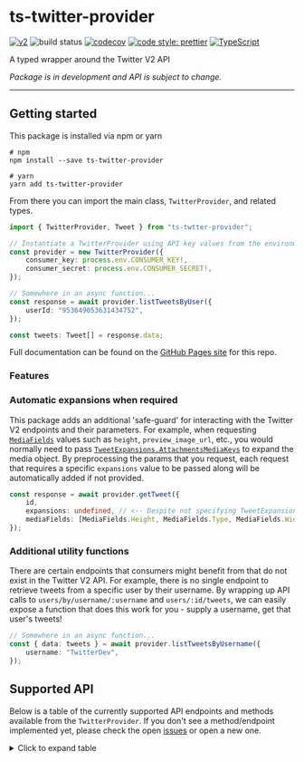 # ts-twitter-provider

[![v2](https://img.shields.io/endpoint?url=https%3A%2F%2Ftwbadges.glitch.me%2Fbadges%2Fv2)](https://developer.twitter.com/en/docs/twitter-api)
![build status](https://github.com/brandongregoryscott/ts-twitter-provider/actions/workflows/build.yaml/badge.svg)
[![codecov](https://codecov.io/gh/brandongregoryscott/ts-twitter-provider/branch/main/graph/badge.svg)](https://codecov.io/gh/brandongregoryscott/ts-twitter-provider)
[![code style: prettier](https://img.shields.io/badge/code_style-prettier-ff69b4.svg?style=flat-square)](https://github.com/prettier/prettier)
[![TypeScript](https://img.shields.io/badge/%3C%2F%3E-TypeScript-%230074c1.svg)](http://www.typescriptlang.org/)

A typed wrapper around the Twitter V2 API

_Package is in development and API is subject to change._

---

## Getting started

This package is installed via npm or yarn

```shell
# npm
npm install --save ts-twitter-provider

# yarn
yarn add ts-twitter-provider
```

From there you can import the main class, `TwitterProvider`, and related types.

```typescript
import { TwitterProvider, Tweet } from "ts-twtter-provider";

// Instantiate a TwitterProvider using API key values from the environment or other configuration location
const provider = new TwitterProvider({
    consumer_key: process.env.CONSUMER_KEY!,
    consumer_secret: process.env.CONSUMER_SECRET!,
});

// Somewhere in an async function...
const response = await provider.listTweetsByUser({
    userId: "953649053631434752",
});

const tweets: Tweet[] = response.data;
```

Full documentation can be found on the [GitHub Pages site](https://brandongregoryscott.github.io/ts-twitter-provider) for this repo.

### Features

### Automatic expansions when required

This package adds an additional 'safe-guard' for interacting with the Twitter V2 endpoints and their parameters. For example, when requesting [`MediaFields`](https://brandongregoryscott.github.io/ts-twitter-provider/enums/mediafields.html) values such as `height`, `preview_image_url`, etc., you would normally need to pass [`TweetExpansions.AttachmentsMediaKeys`](https://brandongregoryscott.github.io/ts-twitter-provider/enums/tweetexpansions.html#attachmentsmediakeys) to expand the media object. By preprocessing the params that you request, each request that requires a specific `expansions` value to be passed along will be automatically added if not provided.

```ts
const response = await provider.getTweet({
    id,
    expansions: undefined, // <-- Despite not specifying TweetExpansions.AttachmentMediaKeys, it will be added to the request
    mediaFields: [MediaFields.Height, MediaFields.Type, MediaFields.Width],
});
```

### Additional utility functions

There are certain endpoints that consumers might benefit from that do not exist in the Twitter V2 API.
For example, there is no single endpoint to retrieve tweets from a specific user by their username.
By wrapping up API calls to `users/by/username/:username` and `users/:id/tweets`, we can easily
expose a function that does this work for you - supply a username, get that user's tweets!

```ts
// Somewhere in an async function...
const { data: tweets } = await provider.listTweetsByUsername({
    username: "TwitterDev",
});
```

## Supported API

Below is a table of the currently supported API endpoints and methods available from the `TwitterProvider`. If you don't see a method/endpoint implemented yet, please check the open [issues](https://github.com/brandongregoryscott/ts-twitter-provider/issues) or open a new one.

<details>
<summary>Click to expand table</summary>

| Endpoint                                                                                                                                        | Method                                                                                                                            | Params                                                                                                                                                                                                                                                       |
| ----------------------------------------------------------------------------------------------------------------------------------------------- | --------------------------------------------------------------------------------------------------------------------------------- | ------------------------------------------------------------------------------------------------------------------------------------------------------------------------------------------------------------------------------------------------------------ |
| [`/2/tweets`](https://developer.twitter.com/en/docs/twitter-api/tweets/lookup/api-reference/get-tweets)                                         | [`listTweets`](https://brandongregoryscott.github.io/ts-twitter-provider/classes/twitterprovider.html#listtweets)                 | ✅ expansions<br/> ✅ ids<br/> ✅ media.fields<br/> ✅ place.fields<br/> ✅ poll.fields<br/> ✅ tweet.fields<br/> ✅ user.fields                                                                                                                             |
| [`/2/tweets/:id`](https://developer.twitter.com/en/docs/twitter-api/tweets/lookup/api-reference/get-tweets-id)                                  | [`getTweet`](https://brandongregoryscott.github.io/ts-twitter-provider/classes/twitterprovider.html#gettweet)                     | ✅ expansions<br/> ✅ media.fields<br/> ✅ place.fields<br/> ✅ poll.fields<br/> ✅ tweet.fields<br/> ✅ user.fields                                                                                                                                         |
| [`/2/users/:id/tweets`](https://developer.twitter.com/en/docs/twitter-api/tweets/timelines/api-reference/get-users-id-tweets)                   | [`listTweetsByUser`](https://brandongregoryscott.github.io/ts-twitter-provider/classes/twitterprovider.html#listtweetsbyuser)     | ✅ end_time<br/> ✅ exclude<br/> ✅ expansions<br/> ✅ max_results<br/> ✅ media.fields<br/> ✅ pagination_token<br/> ✅ place.fields<br/> ✅ poll.fields<br/> ✅ since_id<br/> ✅ start_time<br/> ✅ tweet.fields<br/> ✅ until_id<br/> ✅ user.fields<br/> |
| [`/2/users/:id/mentions`](https://developer.twitter.com/en/docs/twitter-api/tweets/timelines/api-reference/get-users-id-mentions)               | [`listMentionsByUser`](https://brandongregoryscott.github.io/ts-twitter-provider/classes/twitterprovider.html#listmentionsbyuser) | ✅ end_time<br/> ✅ exclude<br/> ✅ expansions<br/> ✅ max_results<br/> ✅ media.fields<br/> ✅ pagination_token<br/> ✅ place.fields<br/> ✅ poll.fields<br/> ✅ since_id<br/> ✅ start_time<br/> ✅ tweet.fields<br/> ✅ until_id<br/> ✅ user.fields<br/> |
| [`/2/users`](https://developer.twitter.com/en/docs/twitter-api/users/lookup/api-reference/get-users)                                            | [~~`listUsers`~~](https://github.com/brandongregoryscott/ts-twitter-provider/issues/3)                                            | ❌ expansions<br/> ❌ ids<br/> ❌ tweet.fields<br/> ❌ user.fields<br/>                                                                                                                                                                                      |
| [`/2/users/:id`](https://developer.twitter.com/en/docs/twitter-api/users/lookup/api-reference/get-users-id)                                     | [`getUser`](https://brandongregoryscott.github.io/ts-twitter-provider/classes/twitterprovider.html#getuser)                       | ✅ expansions<br/> ✅ tweet.fields<br/> ✅ user.fields<br/>                                                                                                                                                                                                  |
| [`/2/users/by`](https://developer.twitter.com/en/docs/twitter-api/users/lookup/api-reference/get-users-by)                                      | [~~`listUsersByUsername`~~](https://github.com/brandongregoryscott/ts-twitter-provider/issues/4)                                  | ❌ expansions<br/> ❌ tweet.fields<br/> ❌ user.fields<br/> ❌ usernames<br/>                                                                                                                                                                                |
| [`/2/users/by/username/:username`](https://developer.twitter.com/en/docs/twitter-api/users/lookup/api-reference/get-users-by-username-username) | [`getUserByUsername`](https://brandongregoryscott.github.io/ts-twitter-provider/classes/twitterprovider.html#getuserbyusername)   | ✅ expansions<br/> ✅ tweet.fields<br/> ✅ user.fields<br/>                                                                                                                                                                                                  |

</details>
